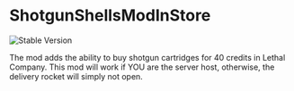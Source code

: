 # ShotgunShellsModInStore

![Stable Version](https://img.shields.io/badge/version-v1.0.0-brightgreen)

The mod adds the ability to buy shotgun cartridges for 40 credits in Lethal Company. This mod will work if YOU are the server host, otherwise, the delivery rocket will simply not open.

